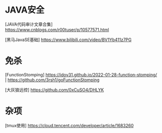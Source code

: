 # JAVA安全
[JAVA代码审计文章合集] <https://www.cnblogs.com/r00tuser/p/10577571.html>

[黑马JavaSE基础] <https://www.bilibili.com/video/BV1Yb411z7PG>


# 免杀
[FunctionStomping] <https://idov31.github.io/2022-01-28-function-stomping/> | <https://github.com/3rsh1/goFunctionStomping>

[大灰狼远控] <https://github.com/0xCuSO4/DHLYK>

# 杂项
[tmux使用] <https://cloud.tencent.com/developer/article/1683260>
